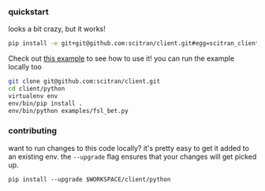 ### quickstart
looks a bit crazy, but it works!
```bash
pip install -e git+git@github.com:scitran/client.git#egg=scitran_client&subdirectory=python
```

Check out [this example](examples/fsl_bet.py) to see how to use it! you can run the example locally too
```bash
git clone git@github.com:scitran/client.git
cd client/python
virtualenv env
env/bin/pip install .
env/bin/python examples/fsl_bet.py
```

### contributing
want to run changes to this code locally? it's pretty easy to get it added to an existing env. the `--upgrade` flag
ensures that your changes will get picked up.
```
pip install --upgrade $WORKSPACE/client/python
```
